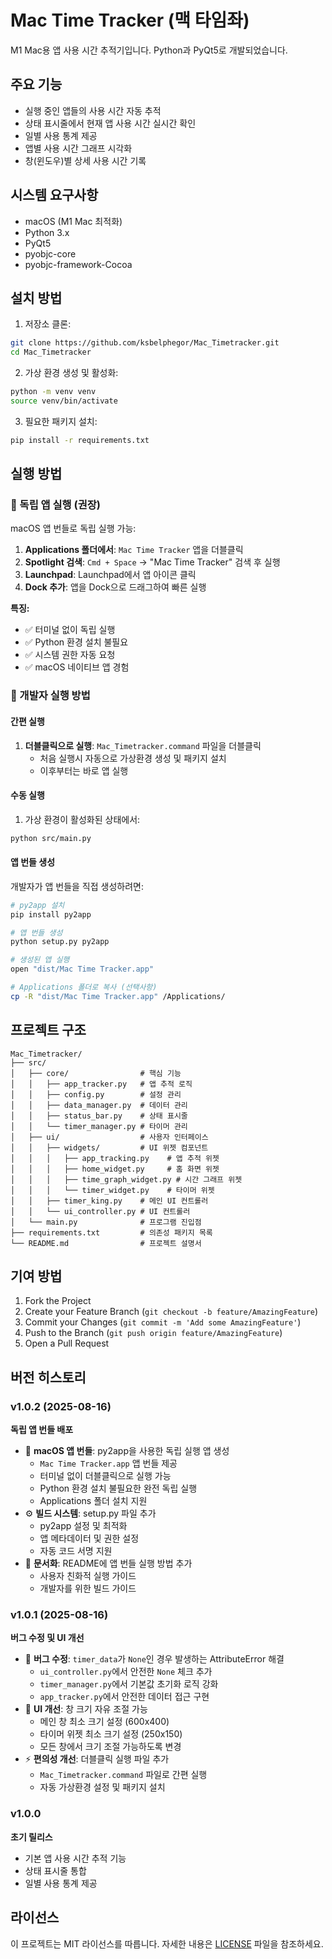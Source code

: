 # Mac Time Tracker (맥 타임좌)

M1 Mac용 앱 사용 시간 추적기입니다. Python과 PyQt5로 개발되었습니다.

## 주요 기능

- 실행 중인 앱들의 사용 시간 자동 추적
- 상태 표시줄에서 현재 앱 사용 시간 실시간 확인
- 일별 사용 통계 제공
- 앱별 사용 시간 그래프 시각화
- 창(윈도우)별 상세 사용 시간 기록

## 시스템 요구사항

- macOS (M1 Mac 최적화)
- Python 3.x
- PyQt5
- pyobjc-core
- pyobjc-framework-Cocoa

## 설치 방법

1. 저장소 클론:
```bash
git clone https://github.com/ksbelphegor/Mac_Timetracker.git
cd Mac_Timetracker
```

2. 가상 환경 생성 및 활성화:
```bash
python -m venv venv
source venv/bin/activate
```

3. 필요한 패키지 설치:
```bash
pip install -r requirements.txt
```

## 실행 방법

### 🚀 독립 앱 실행 (권장)
macOS 앱 번들로 독립 실행 가능:

1. **Applications 폴더에서**: `Mac Time Tracker` 앱을 더블클릭
2. **Spotlight 검색**: `Cmd + Space` → "Mac Time Tracker" 검색 후 실행
3. **Launchpad**: Launchpad에서 앱 아이콘 클릭
4. **Dock 추가**: 앱을 Dock으로 드래그하여 빠른 실행

**특징:**
- ✅ 터미널 없이 독립 실행
- ✅ Python 환경 설치 불필요
- ✅ 시스템 권한 자동 요청
- ✅ macOS 네이티브 앱 경험

### 📝 개발자 실행 방법

#### 간편 실행
1. **더블클릭으로 실행**: `Mac_Timetracker.command` 파일을 더블클릭
   - 처음 실행시 자동으로 가상환경 생성 및 패키지 설치
   - 이후부터는 바로 앱 실행

#### 수동 실행
1. 가상 환경이 활성화된 상태에서:
```bash
python src/main.py
```

#### 앱 번들 생성
개발자가 앱 번들을 직접 생성하려면:
```bash
# py2app 설치
pip install py2app

# 앱 번들 생성
python setup.py py2app

# 생성된 앱 실행
open "dist/Mac Time Tracker.app"

# Applications 폴더로 복사 (선택사항)
cp -R "dist/Mac Time Tracker.app" /Applications/
```

## 프로젝트 구조

```
Mac_Timetracker/
├── src/
│   ├── core/                # 핵심 기능
│   │   ├── app_tracker.py   # 앱 추적 로직
│   │   ├── config.py        # 설정 관리
│   │   ├── data_manager.py  # 데이터 관리
│   │   ├── status_bar.py    # 상태 표시줄
│   │   └── timer_manager.py # 타이머 관리
│   ├── ui/                  # 사용자 인터페이스
│   │   ├── widgets/         # UI 위젯 컴포넌트
│   │   │   ├── app_tracking.py    # 앱 추적 위젯
│   │   │   ├── home_widget.py     # 홈 화면 위젯
│   │   │   ├── time_graph_widget.py # 시간 그래프 위젯
│   │   │   └── timer_widget.py    # 타이머 위젯
│   │   ├── timer_king.py    # 메인 UI 컨트롤러
│   │   └── ui_controller.py # UI 컨트롤러
│   └── main.py              # 프로그램 진입점
├── requirements.txt         # 의존성 패키지 목록
└── README.md                # 프로젝트 설명서
```

## 기여 방법

1. Fork the Project
2. Create your Feature Branch (`git checkout -b feature/AmazingFeature`)
3. Commit your Changes (`git commit -m 'Add some AmazingFeature'`)
4. Push to the Branch (`git push origin feature/AmazingFeature`)
5. Open a Pull Request

## 버전 히스토리

### v1.0.2 (2025-08-16)
**독립 앱 번들 배포**
- 🚀 **macOS 앱 번들**: py2app을 사용한 독립 실행 앱 생성
  - `Mac Time Tracker.app` 앱 번들 제공
  - 터미널 없이 더블클릭으로 실행 가능
  - Python 환경 설치 불필요한 완전 독립 실행
  - Applications 폴더 설치 지원
- ⚙️ **빌드 시스템**: setup.py 파일 추가
  - py2app 설정 및 최적화
  - 앱 메타데이터 및 권한 설정
  - 자동 코드 서명 지원
- 📖 **문서화**: README에 앱 번들 실행 방법 추가
  - 사용자 친화적 실행 가이드
  - 개발자를 위한 빌드 가이드

### v1.0.1 (2025-08-16)
**버그 수정 및 UI 개선**
- 🐛 **버그 수정**: `timer_data`가 `None`인 경우 발생하는 AttributeError 해결
  - `ui_controller.py`에서 안전한 `None` 체크 추가
  - `timer_manager.py`에서 기본값 초기화 로직 강화
  - `app_tracker.py`에서 안전한 데이터 접근 구현
- 🎨 **UI 개선**: 창 크기 자유 조절 가능
  - 메인 창 최소 크기 설정 (600x400)
  - 타이머 위젯 최소 크기 설정 (250x150)
  - 모든 창에서 크기 조절 가능하도록 변경
- ⚡ **편의성 개선**: 더블클릭 실행 파일 추가
  - `Mac_Timetracker.command` 파일로 간편 실행
  - 자동 가상환경 설정 및 패키지 설치

### v1.0.0
**초기 릴리스**
- 기본 앱 사용 시간 추적 기능
- 상태 표시줄 통합
- 일별 사용 통계 제공

## 라이선스

이 프로젝트는 MIT 라이선스를 따릅니다. 자세한 내용은 [LICENSE](LICENSE) 파일을 참조하세요. 